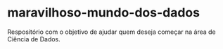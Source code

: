 # maravilhoso-mundo-dos-dados  


Respositório com o objetivo de ajudar quem deseja começar na área de Ciência de Dados.
